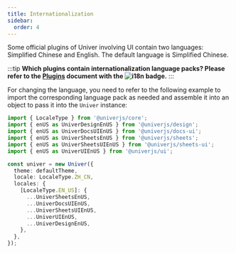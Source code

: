 ```yaml
---
title: Internationalization
sidebar:
  order: 4
---
```


Some official plugins of Univer involving UI contain two languages: Simplified Chinese and English. The default language is Simplified Chinese.

:::tip
**Which plugins contain internationalization language packs? Please refer to the [Plugins](/api) document with the ![i18n](https://img.shields.io/badge/zh--CN%20%7C%20en--US-cornflowerblue?label=i18n) badge.**
:::

For changing the language, you need to refer to the following example to import the corresponding language pack as needed and assemble it into an object to pass it into the `Univer` instance:

```typescript title="main.ts"
import { LocaleType } from '@univerjs/core';
import { enUS as UniverDesignEnUS } from '@univerjs/design';
import { enUS as UniverDocsUIEnUS } from '@univerjs/docs-ui';
import { enUS as UniverSheetsEnUS } from '@univerjs/sheets';
import { enUS as UniverSheetsUIEnUS } from '@univerjs/sheets-ui';
import { enUS as UniverUIEnUS } from '@univerjs/ui';

const univer = new Univer({
  theme: defaultTheme,
  locale: LocaleType.ZH_CN,
  locales: {
    [LocaleType.EN_US]: {
      ...UniverSheetsEnUS,
      ...UniverDocsUIEnUS,
      ...UniverSheetsUIEnUS,
      ...UniverUIEnUS,
      ...UniverDesignEnUS,
    },
  },
});
```
